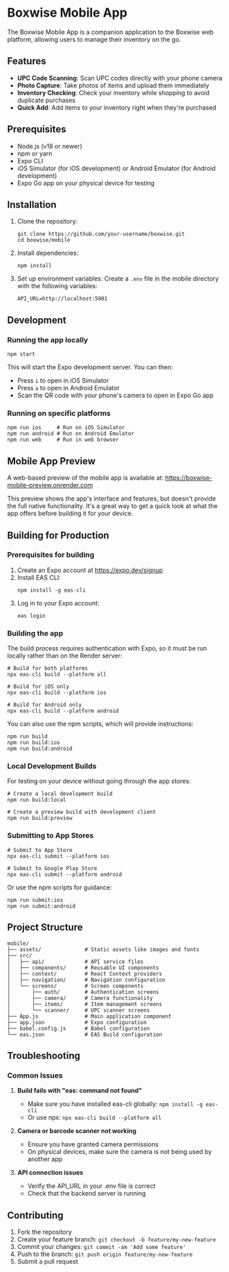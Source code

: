 # Boxwise Mobile App

The Boxwise Mobile App is a companion application to the Boxwise web platform, allowing users to manage their inventory on the go.

## Features

- **UPC Code Scanning**: Scan UPC codes directly with your phone camera
- **Photo Capture**: Take photos of items and upload them immediately
- **Inventory Checking**: Check your inventory while shopping to avoid duplicate purchases
- **Quick Add**: Add items to your inventory right when they're purchased

## Prerequisites

- Node.js (v18 or newer)
- npm or yarn
- Expo CLI
- iOS Simulator (for iOS development) or Android Emulator (for Android development)
- Expo Go app on your physical device for testing

## Installation

1. Clone the repository:
   ```
   git clone https://github.com/your-username/boxwise.git
   cd boxwise/mobile
   ```

2. Install dependencies:
   ```
   npm install
   ```

3. Set up environment variables:
   Create a `.env` file in the mobile directory with the following variables:
   ```
   API_URL=http://localhost:5001
   ```

## Development

### Running the app locally

```
npm start
```

This will start the Expo development server. You can then:
- Press `i` to open in iOS Simulator
- Press `a` to open in Android Emulator
- Scan the QR code with your phone's camera to open in Expo Go app

### Running on specific platforms

```
npm run ios     # Run on iOS Simulator
npm run android # Run on Android Emulator
npm run web     # Run in web browser
```

## Mobile App Preview

A web-based preview of the mobile app is available at:
https://boxwise-mobile-preview.onrender.com

This preview shows the app's interface and features, but doesn't provide the full native functionality. It's a great way to get a quick look at what the app offers before building it for your device.

## Building for Production

### Prerequisites for building

1. Create an Expo account at https://expo.dev/signup
2. Install EAS CLI:
   ```
   npm install -g eas-cli
   ```
3. Log in to your Expo account:
   ```
   eas login
   ```

### Building the app

The build process requires authentication with Expo, so it must be run locally rather than on the Render server:

```
# Build for both platforms
npx eas-cli build --platform all

# Build for iOS only
npx eas-cli build --platform ios

# Build for Android only
npx eas-cli build --platform android
```

You can also use the npm scripts, which will provide instructions:

```
npm run build
npm run build:ios
npm run build:android
```

### Local Development Builds

For testing on your device without going through the app stores:

```
# Create a local development build
npm run build:local

# Create a preview build with development client
npm run build:preview
```

### Submitting to App Stores

```
# Submit to App Store
npx eas-cli submit --platform ios

# Submit to Google Play Store
npx eas-cli submit --platform android
```

Or use the npm scripts for guidance:

```
npm run submit:ios
npm run submit:android
```

## Project Structure

```
mobile/
├── assets/              # Static assets like images and fonts
├── src/
│   ├── api/             # API service files
│   ├── components/      # Reusable UI components
│   ├── context/         # React Context providers
│   ├── navigation/      # Navigation configuration
│   └── screens/         # Screen components
│       ├── auth/        # Authentication screens
│       ├── camera/      # Camera functionality
│       ├── items/       # Item management screens
│       └── scanner/     # UPC scanner screens
├── App.js               # Main application component
├── app.json             # Expo configuration
├── babel.config.js      # Babel configuration
└── eas.json             # EAS Build configuration
```

## Troubleshooting

### Common Issues

1. **Build fails with "eas: command not found"**
   - Make sure you have installed eas-cli globally: `npm install -g eas-cli`
   - Or use npx: `npx eas-cli build --platform all`

2. **Camera or barcode scanner not working**
   - Ensure you have granted camera permissions
   - On physical devices, make sure the camera is not being used by another app

3. **API connection issues**
   - Verify the API_URL in your .env file is correct
   - Check that the backend server is running

## Contributing

1. Fork the repository
2. Create your feature branch: `git checkout -b feature/my-new-feature`
3. Commit your changes: `git commit -am 'Add some feature'`
4. Push to the branch: `git push origin feature/my-new-feature`
5. Submit a pull request
